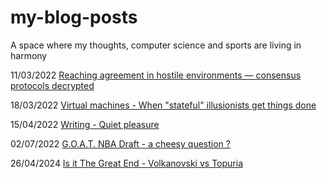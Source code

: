 # my-blog-posts

A space where my thoughts, computer science and sports are living in harmony


11/03/2022 [Reaching agreement in hostile environments — consensus protocols decrypted](https://medium.com/@andynk/reaching-agreement-in-hostile-environments-consensus-protocols-decrypted-dab798500c79)

18/03/2022 [Virtual machines - When "stateful" illusionists get things done](https://medium.com/@andynk/virtual-machines-when-stateful-illusionists-get-things-done-90c89a9d650d)

15/04/2022 [Writing - Quiet pleasure](https://medium.com/@andynk/writing-quiet-pleasure-687222f7ef5e)

02/07/2022 [G.O.A.T. NBA Draft - a cheesy question ?](https://medium.com/@andynk/g-o-a-t-nba-draft-a-cheesy-question-2f02e4bf3cfa)

26/04/2024 [Is it The Great End - Volkanovski vs Topuria](https://medium.com/@andynk/is-it-the-great-end-volkanovski-vs-topuria-6e5d7914562f)
